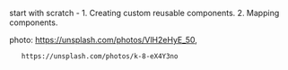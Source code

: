 start with scratch - 1. Creating custom reusable components.
                     2. Mapping components.


photo: https://unsplash.com/photos/VlH2eHyE_50,

       https://unsplash.com/photos/k-8-eX4Y3no
